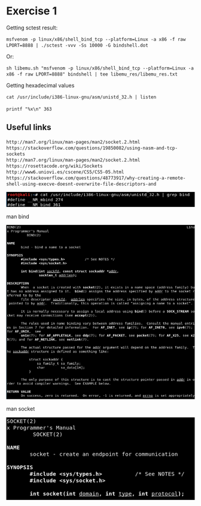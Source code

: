 # Exercise 1


Getting sctest result:
```
msfvenom -p linux/x86/shell_bind_tcp --platform=Linux -a x86 -f raw LPORT=8888 | ./sctest -vvv -Ss 10000 -G bindshell.dot
```

Or:

```
sh libemu.sh "msfvenom -p linux/x86/shell_bind_tcp --platform=Linux -a x86 -f raw LPORT=8888" bindshell | tee libemu_res/libemu_res.txt
```

Getting hexadecimal values
```
cat /usr/include/i386-linux-gnu/asm/unistd_32.h | listen

printf "%x\n" 363
```

## Useful links
```
http://man7.org/linux/man-pages/man2/socket.2.html
https://stackoverflow.com/questions/19850082/using-nasm-and-tcp-sockets
http://man7.org/linux/man-pages/man2/socket.2.html
https://rosettacode.org/wiki/Sockets
http://www6.uniovi.es/cscene/CS5/CS5-05.html
https://stackoverflow.com/questions/48773917/why-creating-a-remote-shell-using-execve-doesnt-overwrite-file-descriptors-and
```

![Screenshot](images/1.png)

man bind

![Screenshot](images/2.png)

man socket

![Screenshot](images/3.png)
